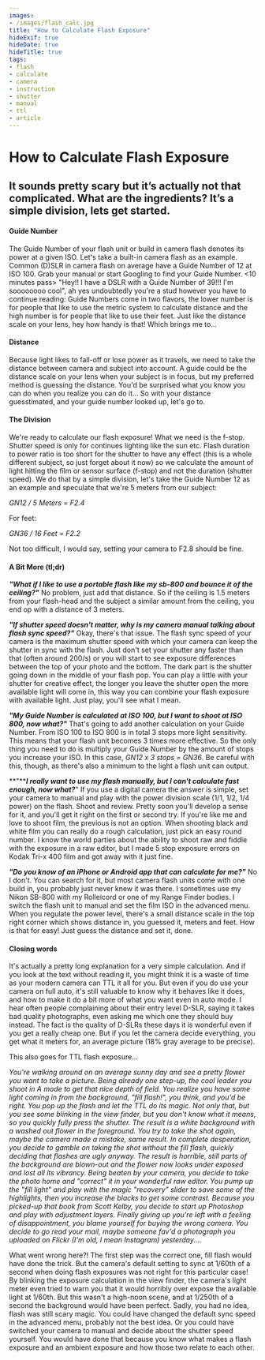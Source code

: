 ```yaml
---
images:
- /images/flash_calc.jpg
title: "How to Calculate Flash Exposure"
hideExif: true
hideDate: true
hideTitle: true
tags:
- flash
- calculate
- camera
- instruction
- shutter
- manual
- ttl
- article
---
```

# How to Calculate Flash Exposure
## It sounds pretty scary but it’s actually not that complicated. What are the ingredients? It’s a simple division, lets get started.

#### **Guide Number**

The Guide Number of your flash unit or build in camera flash denotes its power at a given ISO. Let's take a built-in camera flash as an example. Common (D)SLR in camera flash on average have a Guide Number of 12 at ISO 100. Grab your manual or start Googling to find your Guide Number. <10 minutes pass> "Hey!! I have a DSLR with a Guide Number of 39!!! I'm soooooooo cool", ah yes undoubtedly you're a stud however you have to continue reading: Guide Numbers come in two flavors, the lower number is for people that like to use the metric system to calculate distance and the high number is for people that like to use their feet. Just like the distance scale on your lens, hey how handy is that! Which brings me to...

#### **Distance**

Because light likes to fall-off or lose power as it travels, we need to take the distance between camera and subject into account. A guide could be the distance scale on your lens when your subject is in focus, but my preferred method is guessing the distance. You'd be surprised what you know you can do when you realize you can do it... So with your distance guesstimated, and your guide number looked up, let's go to.

#### **The Division**

We're ready to calculate our flash exposure! What we need is the f-stop. Shutter speed is only for continues lighting like the sun etc. Flash duration to power ratio is too short for the shutter to have any effect (this is a whole different subject, so just forget about it now) so we calculate the amount of light hitting the film or sensor surface (f-stop) and not the duration (shutter speed). We do that by a simple division, let's take the Guide Number 12 as an example and speculate that we're 5 meters from our subject:

*GN12 / 5 Meters = F2.4*

For feet:

*GN36 / 16 Feet = F2.2*

Not too difficult, I would say, setting your camera to F2.8 should be fine.

#### **A Bit More (tl;dr)**

***"What if I like to use a portable flash like my sb-800 and bounce it of the ceiling?"*** No problem, just add that distance. So if the ceiling is 1.5 meters from your flash-head and the subject a similar amount from the ceiling, you end op with a distance of 3 meters.

***"If shutter speed doesn't matter, why is my camera manual talking about flash sync speed?"*** Okay, there's that issue. The flash sync speed of your camera is the maximum shutter speed with which your camera can keep the shutter in sync with the flash. Just don't set your shutter any faster than that (often around 200/s) or you will start to see exposure differences between the top of your photo and the bottom. The dark part is the shutter going down in the middle of your flash pop. You can play a little with your shutter for creative effect, the longer you leave the shutter open the more available light will come in, this way you can combine your flash exposure with available light. Just play, you'll see what I mean.

***"My Guide Number is calculated at ISO 100, but I want to shoot at ISO 800, now what?"*** That's going to add another calculation on your Guide Number. From ISO 100 to ISO 800 is in total 3 stops more light sensitivity. This means that your flash unit becomes 3 times more effective. So the only thing you need to do is multiply your Guide Number by the amount of stops you increase your ISO. In this case, *GN12 x 3 stops = GN36*. Be careful with this, though, as there's also a minimum to the light a flash unit can output.

**"*****I really want to use my flash manually, but I can't calculate fast enough, now what?***" If you use a digital camera the answer is simple, set your camera to manual and play with the power division scale (1/1, 1/2, 1/4 power) on the flash. Shoot and review. Pretty soon you'll develop a sense for it, and you'll get it right on the first or second try. If you're like me and love to shoot film, the previous is not an option. When shooting black and white film you can really do a rough calculation, just pick an easy round number. I know the world parties about the ability to shoot raw and fiddle with the exposure in a raw editor, but I made 5 stop exposure errors on Kodak Tri-x 400 film and got away with it just fine.

***"Do you know of an iPhone or Android app that can calculate for me?"*** No I don't. You can search for it, but most camera flash units come with one build in, you probably just never knew it was there. I sometimes use my Nikon SB-800 with my Rolleicord or one of my Range Finder bodies. I switch the flash unit to manual and set the film ISO in the advanced menu. When you regulate the power level, there's a small distance scale in the top right corner which shows distance in, you guessed it, meters and feet. How is that for easy! Just guess the distance and set it, done.

#### **Closing words**

It's actually a pretty long explanation for a very simple calculation. And if you look at the text without reading it, you might think it is a waste of time as your modern camera can TTL it all for you. But even if you do use your camera on full auto, it's still valuable to know why it behaves like it does, and how to make it do a bit more of what you want even in auto mode. I hear often people complaining about their entry level D-SLR, saying it takes bad quality photographs, even asking me which one they should buy instead. The fact is the quality of D-SLRs these days it is wonderful even if you get a really cheap one. But if you let the camera decide everything, you get what it meters for, an average picture (18% gray average to be precise).

This also goes for TTL flash exposure...

*You're walking around on an average sunny day and see a pretty flower you want to take a picture. Being already one step-up, the cool leader you shoot in A mode to get that nice depth of field. You realize you have some light coming in from the background, "fill flash!", you think, and you'd be right. You pop up the flash and let the TTL do its magic. Not only that, but you see some blinking in the view finder, but you don't know what it means, so you quickly fully press the shutter. The result is a white background with a washed out flower in the foreground. You try to take the shot again, maybe the camera made a mistake, same result. In complete desperation, you decide to gamble on taking the shot without the fill flash, quickly deciding that flashes are ugly anyway. The result is horrible, still parts of the background are blown-out and the flower now looks under exposed and lost all its vibrancy. Being beaten by your camera, you decide to take the photo home and "correct" it in your wonderful raw editor. You pump up the "fill light" and play with the magic "recovery" slider to save some of the highlights, then you increase the blacks to get some contrast. Because you picked-up that book from Scott Kelby, you decide to start up Photoshop and play with adjustment layers. Finally giving up you're left with a feeling of disappointment, you blame yourself for buying the wrong camera. You decide to go read your mail, maybe someone fav'd a photograph you uploaded on Flickr (I'm old, I mean Instagram) yesterday....*

What went wrong here?! The first step was the correct one, fill flash would have done the trick. But the camera's default setting to sync at 1/60th of a second when doing flash exposures was not right for this particular case! By blinking the exposure calculation in the view finder, the camera's light meter even tried to warn you that it would horribly over expose the available light at 1/60th. But this wasn't a high-noon scene, and at 1/250th of a second the background would have been perfect. Sadly, you had no idea, flash was still scary magic. You could have changed the default sync speed in the advanced menu, probably not the best idea. Or you could have switched your camera to manual and decide about the shutter speed yourself. You would have done that because you know what makes a flash exposure and an ambient exposure and how those two relate to each other.

